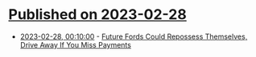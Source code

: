# [Published on 2023-02-28](index.md)

* [2023-02-28, 00:10:00](https://tech.slashdot.org/story/23/02/27/2224200/future-fords-could-repossess-themselves-drive-away-if-you-miss-payments?utm_source=rss1.0mainlinkanon&utm_medium=feed) - [Future Fords Could Repossess Themselves, Drive Away If You Miss Payments](https://tech.slashdot.org/story/23/02/27/2224200/future-fords-could-repossess-themselves-drive-away-if-you-miss-payments?utm_source=rss1.0mainlinkanon&utm_medium=feed)
